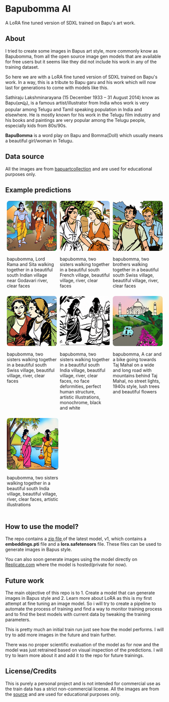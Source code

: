 # Bapubomma AI

A LoRA fine tuned version of SDXL trained on Bapu's art work.

## About

I tried to create some images in Bapus art style, more commonly know as Bapubomma, from all the open source image gen models that are available for free users but it seems like they did not include his work in any of the training dataset. 

So here we are with a LoRA fine tuned version of SDXL trained on Bapu's work. In a way, this is a tribute to Bapu garu and his work which will now last for generations to come with models like this.

Sathiraju Lakshminarayana (15 December 1933 – 31 August 2014) know as Bapu(బాపు), is a famous artist/illustrator from India whos work is very popular among Telugu and Tamil speaking population in India and elsewhere. He is mostly known for his work in the Telugu film industry and his books and paintings are very popular among the Telugu people, especially kids from 80s/90s.

**BapuBomma** is a word play on Bapu and Bomma(Doll) which usually means a beautiful girl/woman in Telugu.

## Data source

All the images are from [bapuartcollection](https://bapuartcollection.com/) and are used for educational purposes only.

## Example predictions

<div style="display: flex;">
  <div style="flex: 33.33%; padding: 5px;">
    <img src="assets/out-1.png" style="width: 100%; border-radius: 8px;">
        <p class="prompt" style="width: 100%">bapubomma, Lord Rama and Sita walking together in a beautiful south Indian village near Godavari river, clear faces</p>
  </div>
  <div style="flex: 33.33%; padding: 5px;">
    <img src="assets/out-2.png" style="width: 100%; border-radius: 8px;">
        <p class="prompt" style="width: 100%">bapubomma, two sisters walking together in a beautiful south French village, beautiful village, river, clear faces</p>
  </div>
  <div style="flex: 33.33%; padding: 5px;">
      <img src="assets/out-3.png" style="width: 100%; border-radius: 8px;">
        <p class="prompt" style="width: 100%">bapubomma, two brothers walking together in a beautiful south Swiss village, beautiful village, river, clear faces</p>
    </div>
</div>
<div style="display: flex;">
  <div style="flex: 33.33%; padding: 5px;">
    <img src="assets/out-4.png" style="width: 100%; border-radius: 8px;">
        <p class="prompt" style="width: 100%">bapubomma, two sisters walking together in a beautiful south Swiss village, beautiful village, river, clear faces</p>
  </div>
  <div style="flex: 33.33%; padding: 5px;">
    <img src="assets/out-5.png" style="width: 100%; border-radius: 8px;">
        <p class="prompt" style="width: 100%">bapubomma, two sisters walking together in a beautiful south India village, beautiful village, river, clear faces, no face deformities, perfect human structure, artistic illustrations, monochrome, black and white</p>
  </div>
    <div style="flex: 33.33%; padding: 5px;">
        <img src="assets/out-6.png" style="width: 100%; border-radius: 8px;">
        <p class="prompt" style="width: 100%">bapubomma, A car and a bike going towards Taj Mahal on a wide and long road with mountains behind Taj Mahal, no street lights, 1940s style, lush trees and beautiful flowers</p>
    </div>
</div>
<div style="display: flex;">
  <div style="flex: 33.33%; padding: 5px;">
    <img src="assets/out-7.png" style="width: 33%; border-radius: 8px;">
        <p class="prompt" style="width: 33%">bapubomma, two sisters walking together in a beautiful south India village, beautiful village, river, clear faces, artistic illustrations</p>
  </div>
</div>

## How to use the model?

The repo contains a [zip file ](replicate/trained_models/lora_trained_model_bapubomma_v1.tar) of the latest model, v1, which contains a **embeddings.pti** file and a **lora.safetensors** file. These files can be used to generate images in Bapus style.

You can also soon generate images using the model directly on [Replicate.com](https://replicate.com/vkolagotla/bapubomma_ai/versions/572fa33614e484e0d9f7707707d5e1f04f00c968b733c8609647d9a2d9a523ff) where the model is hosted(private for now).

## Future work

The main objective of this repo is to 1. Create a model that can generate images in Bapus style and 2. Learn more about LoRA as this is my first attempt at fine tuning an image model. So i will try to create a pipeline to automate the process of training and find a way to monitor training process and to find the best models with current data by tweaking the training parameters.

This is pretty much an initial train run just see how the model performs. I will try to add more images in the future and train further.

There was no proper scientific evaluation of the model as for now and the model was just retrained based on visual inspection of the predictions. I will try to learn more about it and add it to the repo for future trainings.

## License/Credits

This is purely a personal project and is not intended for commercial use as the train data has a strict non-commercial license. All the images are from the [source](https://bapuartcollection.com/) and are used for educational purposes only.
